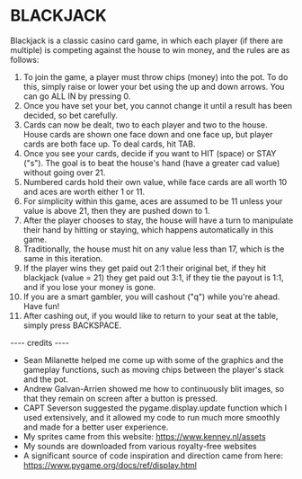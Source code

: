 # BLACKJACK
Blackjack is a classic casino card game, in which each player (if there are multiple) is competing against the house to win money, and the rules are as follows:
1. To join the game, a player must throw chips (money) into the pot.  To do this, simply raise or lower your bet using the up and down arrows.  You can go ALL IN by pressing 0.
2. Once you have set your bet, you cannot change it until a result has been decided, so bet carefully.
3. Cards can now be dealt, two to each player and two to the house.  House cards are shown one face down and one face up, but player cards are both face up.  To deal cards, hit TAB.
4. Once you see your cards, decide if you want to HIT (space) or STAY ("s").  The goal is to beat the house's hand (have a greater cad value) without going over 21.
5. Numbered cards hold their own value, while face cards are all worth 10 and aces are worth either 1 or 11. 
6. For simplicity within this game, aces are assumed to be 11 unless your value is above 21, then they are pushed down to 1.
7. After the player chooses to stay, the house will have a turn to manipulate their hand by hitting or staying, which happens automatically in this game.
8. Traditionally, the house must hit on any value less than 17, which is the same in this iteration.
9. If the player wins they get paid out 2:1 their original bet, if they hit blackjack (value = 21) they get paid out 3:1, if they tie the payout is 1:1, and if you lose your money is gone.
10. If you are a smart gambler, you will cashout ("q") while you're ahead.  Have fun!
11. After cashing out, if you would like to return to your seat at the table, simply press BACKSPACE.

---- credits ----
- Sean Milanette helped me come up with some of the graphics and the gameplay functions, such as moving chips between the player's stack and the pot.
- Andrew Galvan-Arrien showed me how to continuously blit images, so that they remain on screen after a button is pressed.
- CAPT Severson suggested the pygame.display.update function which I used extensively, and it allowed my code to run much more smoothly and made for a better user experience.
- My sprites came from this website: https://www.kenney.nl/assets
- My sounds are downloaded from various royalty-free websites
- A significant source of code inspiration and direction came from here: https://www.pygame.org/docs/ref/display.html
